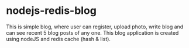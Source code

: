 # nodejs-redis-blog
This is simple blog, where user can register, upload photo, write blog and can see recent 5 blog posts of any one. This blog application is created using nodeJS and redis cache (hash &amp; list).
